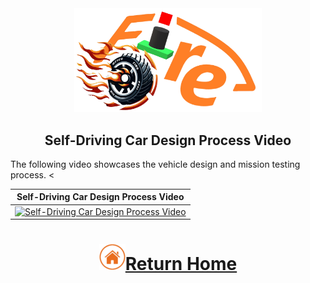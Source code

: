 <div align="center"><img src="../../other/img/logo.png" width="300" alt=" logo"></div>

## <div align="center">Self-Driving Car Design Process Video </div> 

The following video showcases the vehicle design and mission testing process.
<<div align="center">

   |Self-Driving Car Design Process Video|
   |:----:|
   |[![Self-Driving Car Design Process Video](./img/Self-Driving_Car_Design_Process_Video.png)](https://youtu.be/VyvUaUY2K38 "Self-Driving Car Design Process Video")|
</div>

# <div align="center">![HOME](../../other/img/home.png)[Return Home](../../)</div>  


